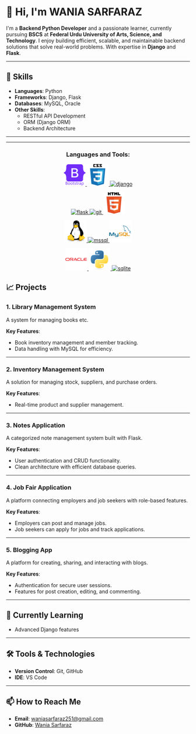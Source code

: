 # 👋 Hi, I'm **WANIA SARFARAZ**  

I'm a **Backend Python Developer** and a passionate learner, currently pursuing **BSCS** at **Federal Urdu University of Arts, Science, and Technology**. I enjoy building efficient, scalable, and maintainable backend solutions that solve real-world problems. With expertise in **Django** and **Flask**. 

---

## 🚀 Skills  
- **Languages**: Python  
- **Frameworks**: Django, Flask  
- **Databases**: MySQL, Oracle  
- **Other Skills**:  
  - RESTful API Development  
  - ORM (Django ORM)  
  - Backend Architecture
    
---



<hr>

<h3 align="center">Languages and Tools:</h3>
<p align="center"> 
  <a href="https://getbootstrap.com" target="_blank" rel="noreferrer"> 
    <img src="https://raw.githubusercontent.com/devicons/devicon/master/icons/bootstrap/bootstrap-plain-wordmark.svg" alt="bootstrap" width="60" height="60"/> 
  </a> 
  <a href="https://www.w3schools.com/css/" target="_blank" rel="noreferrer"> 
    <img src="https://raw.githubusercontent.com/devicons/devicon/master/icons/css3/css3-original-wordmark.svg" alt="css3" width="60" height="60"/> 
  </a> 
  <a href="https://www.djangoproject.com/" target="_blank" rel="noreferrer"> 
    <img src="https://cdn.worldvectorlogo.com/logos/django.svg" alt="django" width="60" height="60"/> 
  </a>
</p>

<p align="center"> 
  <a href="https://flask.palletsprojects.com/" target="_blank" rel="noreferrer"> 
    <img src="https://www.vectorlogo.zone/logos/pocoo_flask/pocoo_flask-icon.svg" alt="flask" width="60" height="60"/> 
  </a> 
  <a href="https://git-scm.com/" target="_blank" rel="noreferrer"> 
    <img src="https://www.vectorlogo.zone/logos/git-scm/git-scm-icon.svg" alt="git" width="60" height="60"/> 
  </a> 
  <a href="https://www.w3.org/html/" target="_blank" rel="noreferrer"> 
    <img src="https://raw.githubusercontent.com/devicons/devicon/master/icons/html5/html5-original-wordmark.svg" alt="html5" width="60" height="60"/> 
  </a>
</p>

<p align="center"> 
  <a href="https://www.linux.org/" target="_blank" rel="noreferrer"> 
    <img src="https://raw.githubusercontent.com/devicons/devicon/master/icons/linux/linux-original.svg" alt="linux" width="60" height="60"/> 
  </a> 
  <a href="https://www.microsoft.com/en-us/sql-server" target="_blank" rel="noreferrer"> 
    <img src="https://www.svgrepo.com/show/303229/microsoft-sql-server-logo.svg" alt="mssql" width="60" height="60"/> 
  </a> 
  <a href="https://www.mysql.com/" target="_blank" rel="noreferrer"> 
    <img src="https://raw.githubusercontent.com/devicons/devicon/master/icons/mysql/mysql-original-wordmark.svg" alt="mysql" width="60" height="60"/> 
  </a>
</p>

<p align="center"> 
  <a href="https://www.oracle.com/" target="_blank" rel="noreferrer"> 
    <img src="https://raw.githubusercontent.com/devicons/devicon/master/icons/oracle/oracle-original.svg" alt="oracle" width="60" height="60"/> 
  </a> 
  <a href="https://www.python.org" target="_blank" rel="noreferrer"> 
    <img src="https://raw.githubusercontent.com/devicons/devicon/master/icons/python/python-original.svg" alt="python" width="60" height="60"/> 
  </a> 
  <a href="https://www.sqlite.org/" target="_blank" rel="noreferrer"> 
    <img src="https://www.vectorlogo.zone/logos/sqlite/sqlite-icon.svg" alt="sqlite" width="60" height="60"/> 
  </a> 
</p>




## 📈 Projects  

### 1. **Library Management System**  
A system for managing books etc.
  
**Key Features**:  
- Book inventory management and member tracking.  
- Data handling with MySQL for efficiency.  

---

### 2. **Inventory Management System**  
A solution for managing stock, suppliers, and purchase orders.  

**Key Features**:  
- Real-time product and supplier management.   

---

### 3. **Notes Application**  
A categorized note management system built with Flask.  

**Key Features**:  
- User authentication and CRUD functionality.  
- Clean architecture with efficient database queries.  

---

### 4. **Job Fair Application**  
A platform connecting employers and job seekers with role-based features.  

**Key Features**:  
- Employers can post and manage jobs.  
- Job seekers can apply for jobs and track applications.  

---

### 5. **Blogging App**  
A platform for creating, sharing, and interacting with blogs.  

**Key Features**:  
- Authentication for secure user sessions.  
- Features for post creation, editing, and commenting.  

---

## 🌱 Currently Learning  
- Advanced Django features  

---

## 🛠 Tools & Technologies  
- **Version Control**: Git, GitHub  
- **IDE**: VS Code  

---

## 📫 How to Reach Me  
- **Email**: waniasarfaraz251@gmail.com  
- **GitHub**: [Wania Sarfaraz](https://github.com/wania0)  


